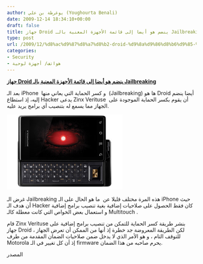 ```yaml
---
author: يوغرطة بن علي (Youghourta Benali)
date: 2009-12-14 18:34:10+00:00
draft: false
title: جهاز Droid ينضم هو أيضا إلى قائمة الأجهزة المعنية بالـ Jailbreaking
type: post
url: /2009/12/%d8%ac%d9%87%d8%a7%d8%b2-droid-%d9%8a%d9%86%d8%b6%d9%85-%d9%87%d9%88-%d8%a3%d9%8a%d8%b6%d8%a7-%d8%a5%d9%84%d9%89-%d9%82%d8%a7%d8%a6%d9%85%d8%a9-%d8%a7%d9%84%d8%a3%d8%ac%d9%87%d8%b2%d8%a9-%d8%a7%d9%84/
categories:
- Security
- هواتف/ أجهزة لوحية
---
```


[**جهاز Droid ينضم هو أيضا إلى قائمة الأجهزة المعنية بالـ Jailbreaking**](https://www.it-scoop.com/2009/12/%d8%ac%d9%87%d8%a7%d8%b2-droid-%d9%8a%d9%86%d8%b6%d9%85-%d9%87%d9%88-%d8%a3%d9%8a%d8%b6%d8%a7-%d8%a5%d9%84%d9%89-%d9%82%d8%a7%d8%a6%d9%85%d8%a9-%d8%a7%d9%84%d8%a3%d8%ac%d9%87%d8%b2%d8%a9-%d8%a7%d9%84/)



بعد الـ iPhone  و كسر الحماية التي يعاني منها  (Jailbreaking) ها هو Droid أيضا ينضم إليه، إذ استطاع Hacker يدعى Zinx Verituse  أن يقوم بكسر الحماية الموجودة على الجهاز مما يسمع له بتنصيب أي برامج يريد عليه.

[![](android.jpg)
](https://www.it-scoop.com/2009/12/%d8%ac%d9%87%d8%a7%d8%b2-droid-%d9%8a%d9%86%d8%b6%d9%85-%d9%87%d9%88-%d8%a3%d9%8a%d8%b6%d8%a7-%d8%a5%d9%84%d9%89-%d9%82%d8%a7%d8%a6%d9%85%d8%a9-%d8%a7%d9%84%d8%a3%d8%ac%d9%87%d8%b2%d8%a9-%d8%a7%d9%84/)

غرض الـ Jailbreaking هذه المرة مختلف قليلا عن  ما هو الحال على الـ iPhone حيث أن هدف الـ Hacker كان فقط الحصول على صلاحيات إضافية بغية تنصيب برامج إضافية و استعمال بعض الخواص التي كانت معطلة كالـ Multitouch .

قام Zinx Verituse بنشر طريقة كسر الحماية للتمكن من تنصيب برامج إضافية على جهاز Droid ، لكن الطريقة المعروضة جد خطرة إذ أنها من الممكن أن تعرض الجهاز للتوقف التام ، و هو الأمر الذي لا يدخل ضمن صلاحيات الضمان المقدمة من طرف Motorola إذ أن كل تغيير في الـ firmware يحرم صاحبه من هذا الضمان.

المصدر
